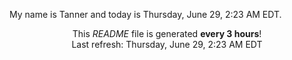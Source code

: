 My name is Tanner and today is Thursday, June 29, 2:23 AM EDT.

<p align="center">This <i>README</i> file is generated <b>every 3 hours</b>!</br>Last refresh: Thursday, June 29, 2:23 AM EDT<br /></p>
